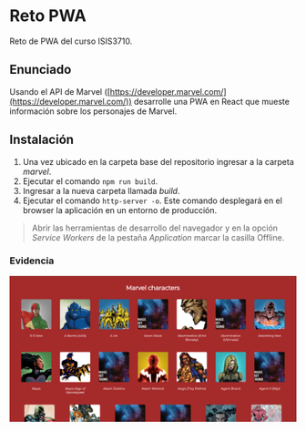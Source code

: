 
# Reto PWA
Reto de PWA del curso ISIS3710.

## Enunciado
Usando el API de Marvel ([https://developer.marvel.com/](https://developer.marvel.com/)) desarrolle una PWA en React que mueste información sobre los personajes de Marvel.

## Instalación
1. Una vez ubicado en la carpeta base del repositorio ingresar a la carpeta *marvel*.
2. Ejecutar el comando `npm run build`.
3. Ingresar a la nueva carpeta llamada *build*.
4. Ejecutar el comando `http-server -o`. Este comando desplegará en el browser la aplicación en un entorno de producción.

> Abrir las herramientas de desarrollo del navegador y en la opción *Service Workers* de la pestaña *Application* marcar la casilla Offline.


### Evidencia
![Página web](https://github.com/DavidMS73/RetoPWA/blob/main/images/evidence.png)
